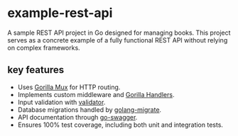 # example-rest-api

A sample REST API project in Go designed for managing books. This project serves as a concrete example of a fully functional REST API without relying on complex frameworks.

## key features

- Uses [Gorilla Mux](https://github.com/gorilla/mux) for HTTP routing.
- Implements custom middleware and [Gorilla Handlers](https://github.com/gorilla/handlers).
- Input validation with [validator](https://github.com/go-playground/validator).
- Database migrations handled by [golang-migrate](https://github.com/golang-migrate/migrate).
- API documentation through [go-swagger](https://github.com/go-swagger/go-swagger).
- Ensures 100% test coverage, including both unit and integration tests.

